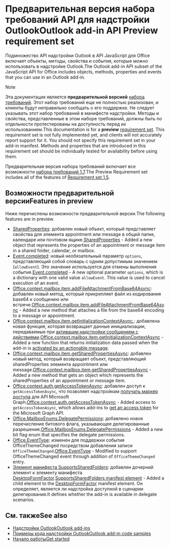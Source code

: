 # <a name="outlook-add-in-api-preview-requirement-set"></a><span data-ttu-id="efb92-101">Предварительная версия набора требований API для надстройки Outlook</span><span class="sxs-lookup"><span data-stu-id="efb92-101">Outlook add-in API Preview requirement set</span></span>

<span data-ttu-id="efb92-102">Подмножество API надстройки Outlook в API JavaScript для Office включает объекты, методы, свойства и события, которые можно использовать в надстройке Outlook.</span><span class="sxs-lookup"><span data-stu-id="efb92-102">The Outlook add-in API subset of the JavaScript API for Office includes objects, methods, properties and events that you can use in an Outlook add-in.</span></span>

> [!NOTE]
> <span data-ttu-id="efb92-p101">Эта документация является **предварительной версией** [набора требований](/office/dev/add-ins/reference/requirement-sets/outlook-api-requirement-sets). Этот набор требований еще не полностью реализован, и клиенты будут неправильно сообщать о его поддержке. Не следует указывать этот набор требований в манифесте надстройки. Методы и свойства, представленные в этом наборе требований, должны быть по отдельности протестированы на доступность перед их использованием.</span><span class="sxs-lookup"><span data-stu-id="efb92-p101">This documentation is for a **preview** [requirement set](/office/dev/add-ins/reference/requirement-sets/outlook-api-requirement-sets). This requirement set is not fully implemented yet, and clients will not accurately report support for it. You should not specify this requirement set in your add-in manifest. Methods and properties that are introduced in this requirement set should be individually tested for availability before using them.</span></span>

<span data-ttu-id="efb92-107">Предварительная версия набора требований включает все возможности [набора требований 1.7](../requirement-set-1.7/outlook-requirement-set-1.7.md).</span><span class="sxs-lookup"><span data-stu-id="efb92-107">The Preview Requirement set includes all of the features of [Requirement set 1.5](../requirement-set-1.7/outlook-requirement-set-1.7.md).</span></span>

## <a name="features-in-preview"></a><span data-ttu-id="efb92-108">Возможности предварительной версии</span><span class="sxs-lookup"><span data-stu-id="efb92-108">Features in preview</span></span>

<span data-ttu-id="efb92-109">Ниже перечислены возможности предварительной версии.</span><span class="sxs-lookup"><span data-stu-id="efb92-109">The following features are in preview.</span></span>

- <span data-ttu-id="efb92-110">[SharedProperties](/javascript/api/outlook/office.sharedproperties): добавлен новый объект, который представляет свойства для элемента appointment или message в общей папке, календаре или почтовом ящике.</span><span class="sxs-lookup"><span data-stu-id="efb92-110">[SharedProperties](/javascript/api/outlook/office.sharedproperties) - Added a new object that represents the properties of an appointment or message item in a shared folder, calendar, or mailbox.</span></span>
- <span data-ttu-id="efb92-p102">[Event.completed](/javascript/api/office/office.addincommands.event#completed-options-): новый необязательный параметр `options`, представляющий собой словарь с одним допустимым значением (`allowEvent`). Это значение используется для отмены выполнения события.</span><span class="sxs-lookup"><span data-stu-id="efb92-p102">[Event.completed](/javascript/api/office/office.addincommands.event#completed-options-) - A new optional parameter `options`, which is a dictionary with one valid value `allowEvent`. This value is used to cancel execution of an event.</span></span>
- <span data-ttu-id="efb92-113">[Office.context.mailbox.item.addFileAttachmentFromBase64Async](office.context.mailbox.item.md#addfileattachmentfrombase64asyncbase64file-attachmentname-options-callback): добавлен новый метод, который прикрепляет файл из кодирования base64 к сообщению или встрече.</span><span class="sxs-lookup"><span data-stu-id="efb92-113">[Office.context.mailbox.item.addFileAttachmentFromBase64Async](office.context.mailbox.item.md#addfileattachmentfrombase64asyncbase64file-attachmentname-options-callback) - Added a new method that attaches a file from the base64 encoding to a message or appointment.</span></span>
- <span data-ttu-id="efb92-114">[Office.context.mailbox.item.getInitializationContextAsync.](office.context.mailbox.item.md#getinitializationcontextasyncoptions-callback): добавлена новая функция, которая возвращает данные инициализации, передаваемые при [активации надстройки сообщением с действиями](https://docs.microsoft.com/outlook/actionable-messages/invoke-add-in-from-actionable-message).</span><span class="sxs-lookup"><span data-stu-id="efb92-114">[Office.context.mailbox.item.getInitializationContextAsync](office.context.mailbox.item.md#getinitializationcontextasyncoptions-callback) - Added a new function that returns initialization data passed when the add-in is [activated by an actionable message](https://docs.microsoft.com/outlook/actionable-messages/invoke-add-in-from-actionable-message).</span></span>
- <span data-ttu-id="efb92-115">[Office.context.mailbox.item.getSharedPropertiesAsync](office.context.mailbox.item.md#getsharedpropertiesasyncoptions-callback): добавлен новый метод, который возвращает объект, представляющий sharedProperties элемента appointment или message.</span><span class="sxs-lookup"><span data-stu-id="efb92-115">[Office.context.mailbox.item.getSharedPropertiesAsync](office.context.mailbox.item.md#getsharedpropertiesasyncoptions-callback) - Added a new method that gets an object which represents the sharedProperties of an appointment or message item.</span></span>
- <span data-ttu-id="efb92-116">[Office.context.auth.getAccessTokenAsync](https://docs.microsoft.com/office/dev/add-ins/develop/sso-in-office-add-ins#sso-api-reference): добавлен доступ к `getAccessTokenAsync`, что позволяет надстройкам [получать маркер доступа](https://docs.microsoft.com/outlook/add-ins/authenticate-a-user-with-an-sso-token) для API Microsoft Graph.</span><span class="sxs-lookup"><span data-stu-id="efb92-116">[Office.context.auth.getAccessTokenAsync](https://docs.microsoft.com/office/dev/add-ins/develop/sso-in-office-add-ins#sso-api-reference) - Added access to `getAccessTokenAsync`, which allows add-ins to [get an access token](https://docs.microsoft.com/outlook/add-ins/authenticate-a-user-with-an-sso-token) for the Microsoft Graph API.</span></span>
- <span data-ttu-id="efb92-117">[Office.MailboxEnums.DelegatePermissions](/javascript/api/outlook/office.mailboxenums.delegatepermissions): добавлено новое перечисление битового флага, указывающее делегированные разрешения.</span><span class="sxs-lookup"><span data-stu-id="efb92-117">[Office.MailboxEnums.DelegatePermissions](/javascript/api/outlook/office.mailboxenums.delegatepermissions) - Added a new bit flag enum that specifies the delegate permissions.</span></span>
- <span data-ttu-id="efb92-118">[Office.EventType](/javascript/api/office/office.eventtype): изменен для поддержки события OfficeThemeChanged посредством добавления записи `OfficeThemeChanged`.</span><span class="sxs-lookup"><span data-stu-id="efb92-118">[Office.EventType](/javascript/api/office/office.eventtype) - Modified to support OfficeThemeChanged event through addition of `OfficeThemeChanged` entry.</span></span>
- <span data-ttu-id="efb92-119">[Элемент манифеста SupportsSharedFolders](../../manifest/supportssharedfolders.md): добавлен дочерний элемент к элементу манифеста [DesktopFormFactor](../../manifest/desktopformfactor.md).</span><span class="sxs-lookup"><span data-stu-id="efb92-119">[SupportsSharedFolders manifest element](../../manifest/supportssharedfolders.md) - Added a child element to the [DesktopFormFactor](../../manifest/desktopformfactor.md) manifest element.</span></span> <span data-ttu-id="efb92-120">Он определяет, является ли надстройка доступной в сценарии делегирования.</span><span class="sxs-lookup"><span data-stu-id="efb92-120">It defines whether the add-in is available in delegate scenarios.</span></span>

## <a name="see-also"></a><span data-ttu-id="efb92-121">См. также</span><span class="sxs-lookup"><span data-stu-id="efb92-121">See also</span></span>

- [<span data-ttu-id="efb92-122">Надстройки Outlook</span><span class="sxs-lookup"><span data-stu-id="efb92-122">Outlook add-ins</span></span>](https://docs.microsoft.com/outlook/add-ins/)
- [<span data-ttu-id="efb92-123">Примеры кода надстройки Outlook</span><span class="sxs-lookup"><span data-stu-id="efb92-123">Outlook add-in code samples</span></span>](https://developer.microsoft.com/outlook/gallery/?filterBy=Outlook,Samples,Add-ins)
- [<span data-ttu-id="efb92-124">Начало работы</span><span class="sxs-lookup"><span data-stu-id="efb92-124">Get started</span></span>](https://docs.microsoft.com/outlook/add-ins/quick-start)